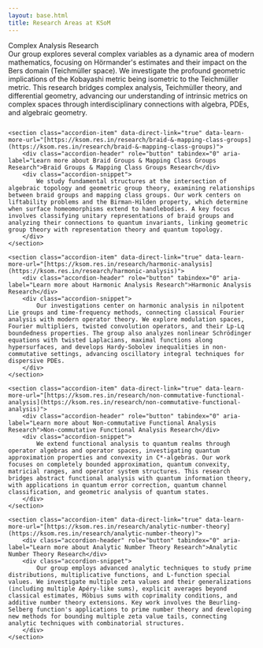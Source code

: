 ```yaml
---
layout: base.html
title: Research Areas at KSoM
---
```

<div class="research-areas-list" style="display: flex; flex-direction: column; gap: 0.75rem;">
    <!-- Each Research Area as a clickable accordion-item that navigates to its detail page -->
    <section class="accordion-item" data-direct-link="true" data-learn-more-url="[https://ksom.res.in/research/complex-analysis](https://ksom.res.in/research/complex-analysis)">
        <div class="accordion-header" role="button" tabindex="0" aria-label="Learn more about Complex Analysis Research">Complex Analysis Research</div>
        <div class="accordion-snippet">
            Our group explores several complex variables as a dynamic area of modern mathematics, focusing on Hörmander's estimates and their impact on the Bers domain (Teichmüller space). We investigate the profound geometric implications of the Kobayashi metric being isometric to the Teichmüller metric. This research bridges complex analysis, Teichmüller theory, and differential geometry, advancing our understanding of intrinsic metrics on complex spaces through interdisciplinary connections with algebra, PDEs, and algebraic geometry.
        </div>
    </section>

    <section class="accordion-item" data-direct-link="true" data-learn-more-url="[https://ksom.res.in/research/braid-&-mapping-class-groups](https://ksom.res.in/research/braid-&-mapping-class-groups)">
        <div class="accordion-header" role="button" tabindex="0" aria-label="Learn more about Braid Groups & Mapping Class Groups Research">Braid Groups & Mapping Class Groups Research</div>
        <div class="accordion-snippet">
            We study fundamental structures at the intersection of algebraic topology and geometric group theory, examining relationships between braid groups and mapping class groups. Our work centers on liftability problems and the Birman-Hilden property, which determine when surface homeomorphisms extend to handlebodies. A key focus involves classifying unitary representations of braid groups and analyzing their connections to quantum invariants, linking geometric group theory with representation theory and quantum topology.
        </div>
    </section>

    <section class="accordion-item" data-direct-link="true" data-learn-more-url="[https://ksom.res.in/research/harmonic-analysis](https://ksom.res.in/research/harmonic-analysis)">
        <div class="accordion-header" role="button" tabindex="0" aria-label="Learn more about Harmonic Analysis Research">Harmonic Analysis Research</div>
        <div class="accordion-snippet">
            Our investigations center on harmonic analysis in nilpotent Lie groups and time-frequency methods, connecting classical Fourier analysis with modern operator theory. We explore modulation spaces, Fourier multipliers, twisted convolution operators, and their Lp-Lq boundedness properties. The group also analyzes nonlinear Schrödinger equations with twisted Laplacians, maximal functions along hypersurfaces, and develops Hardy-Sobolev inequalities in non-commutative settings, advancing oscillatory integral techniques for dispersive PDEs.
        </div>
    </section>

    <section class="accordion-item" data-direct-link="true" data-learn-more-url="[https://ksom.res.in/research/non-commutative-functional-analysis](https://ksom.res.in/research/non-commutative-functional-analysis)">
        <div class="accordion-header" role="button" tabindex="0" aria-label="Learn more about Non-commutative Functional Analysis Research">Non-commutative Functional Analysis Research</div>
        <div class="accordion-snippet">
            We extend functional analysis to quantum realms through operator algebras and operator spaces, investigating quantum approximation properties and convexity in C*-algebras. Our work focuses on completely bounded approximation, quantum convexity, matricial ranges, and operator system structures. This research bridges abstract functional analysis with quantum information theory, with applications in quantum error correction, quantum channel classification, and geometric analysis of quantum states.
        </div>
    </section>

    <section class="accordion-item" data-direct-link="true" data-learn-more-url="[https://ksom.res.in/research/analytic-number-theory](https://ksom.res.in/research/analytic-number-theory)">
        <div class="accordion-header" role="button" tabindex="0" aria-label="Learn more about Analytic Number Theory Research">Analytic Number Theory Research</div>
        <div class="accordion-snippet">
            Our group employs advanced analytic techniques to study prime distributions, multiplicative functions, and L-function special values. We investigate multiple zeta values and their generalizations (including multiple Apéry-like sums), explicit averages beyond classical estimates, Möbius sums with coprimality conditions, and additive number theory extensions. Key work involves the Beurling-Selberg function's applications to prime number theory and developing new methods for bounding multiple zeta value tails, connecting analytic techniques with combinatorial structures.
        </div>
    </section>
</div>
